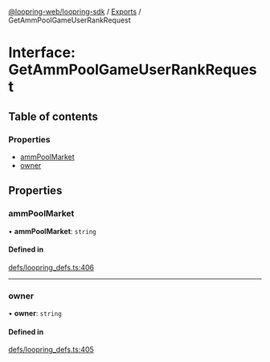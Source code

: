 [@loopring-web/loopring-sdk](../README.md) / [Exports](../modules.md) / GetAmmPoolGameUserRankRequest

# Interface: GetAmmPoolGameUserRankRequest

## Table of contents

### Properties

- [ammPoolMarket](GetAmmPoolGameUserRankRequest.md#ammpoolmarket)
- [owner](GetAmmPoolGameUserRankRequest.md#owner)

## Properties

### ammPoolMarket

• **ammPoolMarket**: `string`

#### Defined in

[defs/loopring_defs.ts:406](https://github.com/Loopring/loopring_sdk/blob/904c903/src/defs/loopring_defs.ts#L406)

___

### owner

• **owner**: `string`

#### Defined in

[defs/loopring_defs.ts:405](https://github.com/Loopring/loopring_sdk/blob/904c903/src/defs/loopring_defs.ts#L405)
